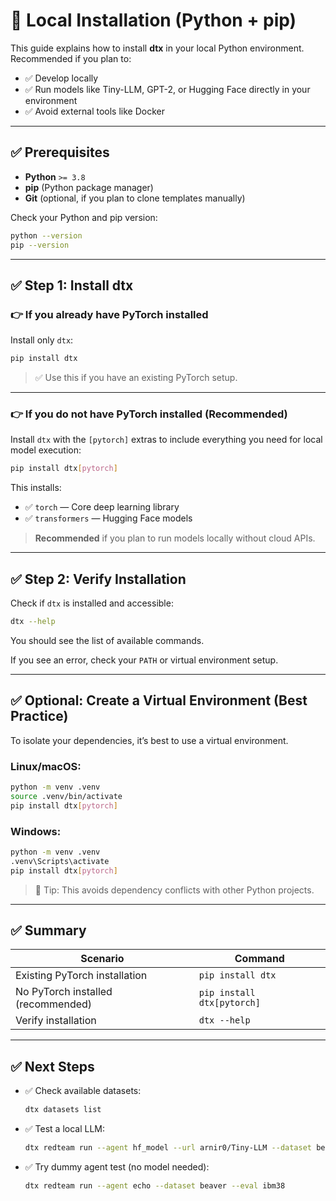 # 🚀 Local Installation (Python + pip)

This guide explains how to install **dtx** in your local Python environment.  
Recommended if you plan to:
- ✅ Develop locally
- ✅ Run models like Tiny-LLM, GPT-2, or Hugging Face directly in your environment
- ✅ Avoid external tools like Docker

---

## ✅ Prerequisites

- **Python** `>= 3.8`
- **pip** (Python package manager)
- **Git** (optional, if you plan to clone templates manually)

Check your Python and pip version:

```bash
python --version
pip --version
```

---

## ✅ Step 1: Install dtx

### 👉 If you already have PyTorch installed

Install only `dtx`:

```bash
pip install dtx
```

> ✅ Use this if you have an existing PyTorch setup.

---

### 👉 If you do **not** have PyTorch installed (Recommended)

Install `dtx` with the `[pytorch]` extras to include everything you need for local model execution:

```bash
pip install dtx[pytorch]
```

This installs:
- ✅ `torch` — Core deep learning library
- ✅ `transformers` — Hugging Face models

> **Recommended** if you plan to run models locally without cloud APIs.

---

## ✅ Step 2: Verify Installation

Check if `dtx` is installed and accessible:

```bash
dtx --help
```

You should see the list of available commands.

If you see an error, check your `PATH` or virtual environment setup.

---

## ✅ Optional: Create a Virtual Environment (Best Practice)

To isolate your dependencies, it’s best to use a virtual environment.

### Linux/macOS:

```bash
python -m venv .venv
source .venv/bin/activate
pip install dtx[pytorch]
```

### Windows:

```bash
python -m venv .venv
.venv\Scripts\activate
pip install dtx[pytorch]
```

> 🧩 Tip: This avoids dependency conflicts with other Python projects.

---

## ✅ Summary

| Scenario | Command |
|----------|----------|
| Existing PyTorch installation | `pip install dtx` |
| No PyTorch installed (recommended) | `pip install dtx[pytorch]` |
| Verify installation | `dtx --help` |

---

## ✅ Next Steps

- ✅ Check available datasets:  
  ```bash
  dtx datasets list
  ```

- ✅ Test a local LLM:  
  ```bash
  dtx redteam run --agent hf_model --url arnir0/Tiny-LLM --dataset beaver --eval ibm38
  ```

- ✅ Try dummy agent test (no model needed):  
  ```bash
  dtx redteam run --agent echo --dataset beaver --eval ibm38
  ```

